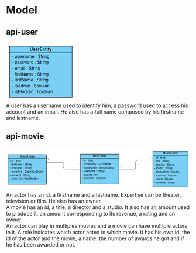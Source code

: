 # Model

## api-user
![user](https://github.com/Crulllo/Teaching-HEIGVD-AMT-2019-Project-Two/blob/master/docs/api-user.png)<br>
A user has a username used to identify him, a password used to access his account and an email. He also has a full name composed by his firstname and lastname.

## api-movie
![movie](https://github.com/Crulllo/Teaching-HEIGVD-AMT-2019-Project-Two/blob/master/docs/api-movie.png)<br>
An actor has an id, a firstname and a lastname. Expertise can be theater, television or film. He also has an owner.<br>
A movie has an id, a title, a director and a studio. It also has an amount used to produce it, an amount corresponding to its revenue, a rating and an owner.<br>
An actor can play in multiples movies and a movie can have multiple actors in it. A role indicates which actor acted in which movie. It has his own id, the id of the actor and the movie, a name, the number of awards he got and if he has been awarded or not.

